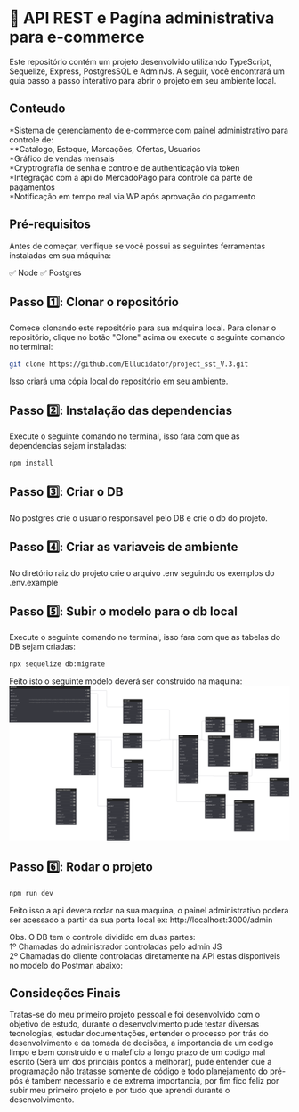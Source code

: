 # 🚀 API REST e Pagína administrativa para e-commerce

Este repositório contém um projeto desenvolvido utilizando TypeScript, Sequelize, Express, PostgresSQL e AdminJs. A seguir, você encontrará um guia passo a passo interativo para abrir o projeto em seu ambiente local.

## Conteudo

*Sistema de gerenciamento de e-commerce com painel administrativo para controle de:</br>
**Catalogo, Estoque, Marcações, Ofertas, Usuarios</br>
*Gráfico de vendas mensais</br>
*Cryptrografia de senha e controle de authenticação via token</br>
*Integração com a api do MercadoPago para controle da parte de pagamentos</br>
*Notificação em tempo real via WP após aprovação do pagamento</br>

## Pré-requisitos

Antes de começar, verifique se você possui as seguintes ferramentas instaladas em sua máquina:

✅ Node
✅ Postgres

## Passo 1️⃣: Clonar o repositório

Comece clonando este repositório para sua máquina local. Para clonar o repositório, clique no botão "Clone" acima ou execute o seguinte comando no terminal:

```bash
git clone https://github.com/Ellucidator/project_sst_V.3.git
```

Isso criará uma cópia local do repositório em seu ambiente.

## Passo 2️⃣: Instalação das dependencias

Execute o seguinte comando no terminal, isso fara com que as dependencias sejam instaladas:

```bash
npm install
```

## Passo 3️⃣: Criar o DB

No postgres crie o usuario responsavel pelo DB e crie o db do projeto. 

## Passo 4️⃣: Criar as variaveis de ambiente

No diretório raiz do projeto crie o arquivo .env seguindo os exemplos do .env.example

## Passo 5️⃣: Subir o modelo para o db local

Execute o seguinte comando no terminal, isso fara com que as tabelas do DB sejam criadas:

```bash
npx sequelize db:migrate
```
Feito isto o seguinte modelo deverá ser construido na maquina:
<img src="project_sst.svg" alt="Exemplo imagem">


## Passo 6️⃣: Rodar o projeto

```bash
npm run dev 
```
Feito isso a api devera rodar na sua maquina, o painel administrativo podera ser acessado a partir da sua porta local
ex: http://localhost:3000/admin

Obs. O DB tem o controle dividido em duas partes: </br>
    1º Chamadas do administrador controladas pelo admin JS</br>
    2º Chamadas do cliente controladas diretamente na API estas disponiveis no modelo do Postman abaixo:</br>


## Consideções Finais

Tratas-se do meu primeiro projeto pessoal e foi desenvolvido com o objetivo de estudo, durante o desenvolvimento 
pude testar diversas tecnologias, estudar documentações, entender o processo por trás do desenvolvimento e da tomada de decisões,
a importancia de um codigo limpo e bem construido e o maleficio a longo prazo de um codigo mal escrito (Será um dos princiáis pontos a melhorar),
pude entender que a programação não tratasse somente de código e todo planejamento do pré-pós é tambem necessario e de extrema importancia,
por fim fico feliz por subir meu primeiro projeto e por tudo que aprendi durante o desenvolvimento.
